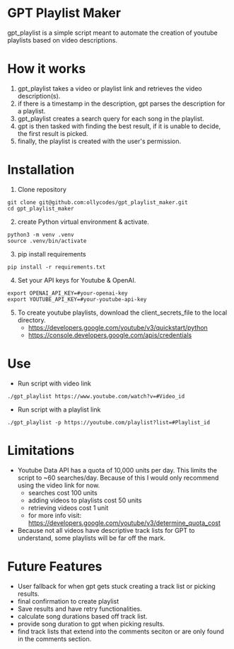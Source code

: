 # GPT Playlist Maker
gpt_playlist is a simple script meant to automate the creation of youtube playlists based on video descriptions.

# How it works
1. gpt_playlist takes a video or playlist link and retrieves the video description(s).
2. if there is a timestamp in the description, gpt parses the description for a playlist.
3. gpt_playlist creates a search query for each song in the playlist.
4. gpt is then tasked with finding the best result, if it is unable to decide, the first result is picked.
5. finally, the playlist is created with the user's permission.

# Installation
1. Clone repository
```shell
git clone git@github.com:ollycodes/gpt_playlist_maker.git
cd gpt_playlist_maker
```
2. create Python virtual environment & activate.
```shell
python3 -m venv .venv
source .venv/bin/activate
```
3. pip install requirements
```shell
pip install -r requirements.txt
```
4. Set your API keys for Youtube & OpenAI.
```shell
export OPENAI_API_KEY=#your-openai-key
export YOUTUBE_API_KEY=#your-youtube-api-key
```
5. To create youtube playlists, download the client_secrets_file to the local directory.
    - https://developers.google.com/youtube/v3/quickstart/python 
    - https://console.developers.google.com/apis/credentials 

# Use
- Run script with video link
```shell
./gpt_playlist https://www.youtube.com/watch?v=#Video_id
```
- Run script with a playlist link
```shell
./gpt_playlist -p https://youtube.com/playlist?list=#Playlist_id
```

# Limitations
- Youtube Data API has a quota of 10,000 units per day. This limits the script to ~60 searches/day. Because of this I would only recommend using the video link for now.
    - searches cost 100 units
    - adding videos to playlists cost 50 units
    - retrieving videos cost 1 unit
    - for more info visit: https://developers.google.com/youtube/v3/determine_quota_cost
- Because not all videos have descriptive track lists for GPT to understand, some playlists will be far off the mark.

# Future Features
- User fallback for when gpt gets stuck creating a track list or picking results.
- final confirmation to create playlist
- Save results and have retry functionalities.
- calculate song durations based off track list.
- provide song duration to gpt when picking results.
- find track lists that extend into the comments seciton or are only found in the comments section.
